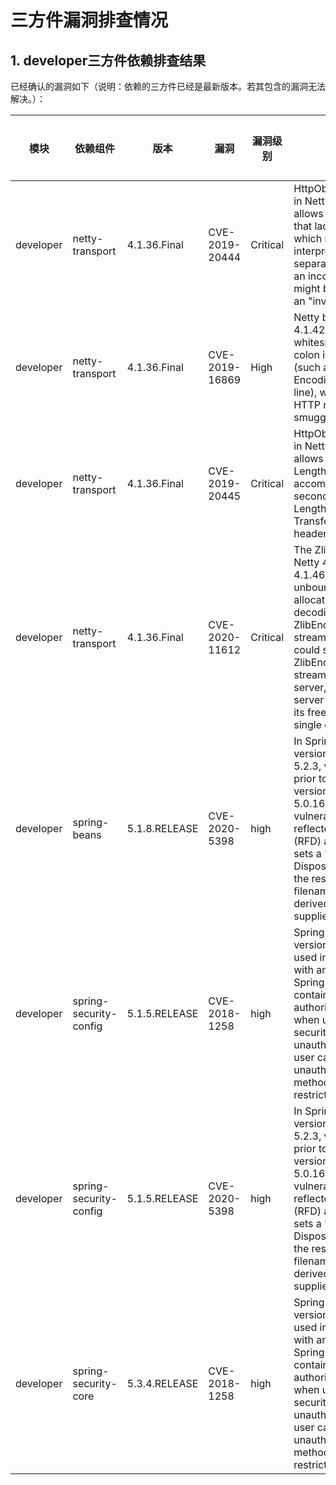# 三方件漏洞排查情况

## 1. developer三方件依赖排查结果

已经确认的漏洞如下（说明：依赖的三方件已经是最新版本。若其包含的漏洞无法解决。）：

| 模块      |  依赖组件  |版本| 漏洞         |  漏洞级别             |   漏洞描述 |  是否解决 |    说明    |
| ---------| --------------------|----------------------|----------------|----------------- |----------------|-----------------|---------------------------------|
|developer| netty-transport  | 4.1.36.Final | CVE-2019-20444       |  Critical        |HttpObjectDecoder.java in Netty before 4.1.44 allows an HTTP header that lacks a colon, which might be interpreted as a separate header with an incorrect syntax, or might be interpreted as an "invalid fold." | 否        | servicecomb 1.3.0 被动依赖的三方件     |
|developer| netty-transport  | 4.1.36.Final | CVE-2019-16869       |  High        |Netty before 4.1.42.Final mishandles whitespace before the colon in HTTP headers (such as a "Transfer-Encoding : chunked" line), which leads to HTTP request smuggling. | 否        | servicecomb 1.3.0 被动依赖的三方件     |
|developer| netty-transport  | 4.1.36.Final | CVE-2019-20445       |  Critical        |HttpObjectDecoder.java in Netty before 4.1.44 allows a Content-Length header to be accompanied by a second Content-Length header, or by a Transfer-Encoding header. | 否        | servicecomb 1.3.0 被动依赖的三方件     |
|developer| netty-transport  | 4.1.36.Final | CVE-2020-11612       |  Critical        |The ZlibDecoders in Netty 4.1.x before 4.1.46 allow for unbounded memory allocation while decoding a ZlibEncoded byte stream. An attacker could send a large ZlibEncoded byte stream to the Netty server, forcing the server to allocate all of its free memory to a single decoder. | 否        | servicecomb 1.3.0 被动依赖的三方件     |
|developer| spring-beans  | 5.1.8.RELEASE | CVE-2020-5398       |  high        |In Spring Framework, versions 5.2.x prior to 5.2.3, versions 5.1.x prior to 5.1.13, and versions 5.0.x prior to 5.0.16, an application is vulnerable to a reflected file download (RFD) attack when it sets a "Content-Disposition" header in the response where the filename attribute is derived from user supplied input. | 否        | servicecomb 1.3.0 被动依赖的三方件     |
|developer| spring-security-config  | 5.1.5.RELEASE | CVE-2018-1258       | high        |Spring Framework version 5.0.5 when used in combination with any versions of Spring Security contains an authorization bypass when using method security. An unauthorized malicious user can gain unauthorized access to methods that should be restricted.| 否        | spring-security-oauth2 被动依赖组件已经升级到最新版本   |
|developer| spring-security-config  | 5.1.5.RELEASE | CVE-2020-5398       | high        |In Spring Framework, versions 5.2.x prior to 5.2.3, versions 5.1.x prior to 5.1.13, and versions 5.0.x prior to 5.0.16, an application is vulnerable to a reflected file download (RFD) attack when it sets a "Content-Disposition" header in the response where the filename attribute is derived from user supplied input.| 否        | spring-security-oauth2 被动依赖组件已经升级到最新版本   |
|developer| spring-security-core  | 5.3.4.RELEASE | CVE-2018-1258       | high        |Spring Framework version 5.0.5 when used in combination with any versions of Spring Security contains an authorization bypass when using method security. An unauthorized malicious user can gain unauthorized access to methods that should be restricted.| 否        | 主动依赖组件，已经升级到最新版本   |
